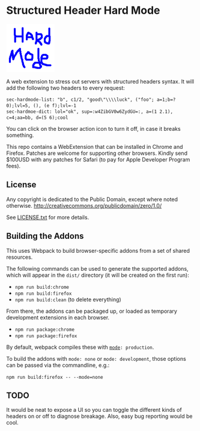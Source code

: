 # Structured Header Hard Mode

![Hard mode icon](shared/icon.png)

A web extension to stress out servers with structured headers syntax. It will add the following
two headers to every request:

```
sec-hardmode-list: "b", c1/2, "good\"\\\\luck", ("foo"; a=1;b=?0);lvl=5, (), (e f);lvl=-1
sec-hardmoe-dict: lol="ok", sup=:w4ZibGV0w6ZydGU=:, a=(1 2.1), c=4;aa=bb, d=(5 6);cool
```

You can click on the browser action icon to turn it off, in case it breaks something.


This repo contains a WebExtension that can be installed in Chrome and Firefox. Patches are welcome for 
supporting other browsers. Kindly send $100USD with any patches for Safari (to pay for Apple Developer 
Program fees).

## License
Any copyright is dedicated to the Public Domain, except where noted otherwise.
http://creativecommons.org/publicdomain/zero/1.0/

See [LICENSE.txt](LICENSE.txt) for more details.

## Building the Addons

This uses Webpack to build browser-specific addons from a set of shared resources.

The following commands can be used to generate the supported addons, which will
appear in the `dist/` directory (it will be created on the first run):

* `npm run build:chrome`
* `npm run build:firefox`
* `npm run build:clean` (to delete everything)

From there, the addons can be packaged up, or loaded as temporary development
extensions in each browser.

* `npm run package:chrome`
* `npm run package:firefox`

By default, webpack compiles these with [`mode`](https://webpack.js.org/configuration/mode/)`: production`.

To build the addons with `mode: none` or `mode: development`, those options
can be passed via the commandline, e.g.:

`npm run build:firefox -- --mode=none`

## TODO

It would be neat to expose a UI so you can toggle the different kinds of headers on or off to diagnose breakage.
Also, easy bug reporting would be cool.